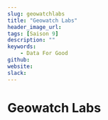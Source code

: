 ```yaml
---
slug: geowatchlabs
title: "Geowatch Labs"
header_image_url: 
tags: [Saison 9]
description: ""
keywords:
    - Data For Good
github: 
website: 
slack: 
---
```


# Geowatch Labs